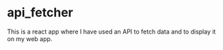 # api_fetcher
This is a react app where I have used an API to fetch data and to display it on my web app. 
